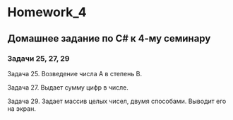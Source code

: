 # Homework_4
## Домашнее задание по C# к 4-му семинару

### Задачи 25, 27, 29

Задача 25. Возведение числа А в степень В.

Задача 27. Выдает сумму цифр в числе.

Задача 29. Задает массив целых чисел, двумя способами. Выводит его на экран.

